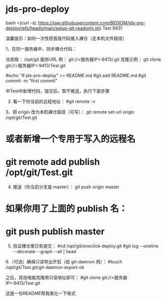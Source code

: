 # jds-pro-deploy

 bash <(curl -sL https://raw.githubusercontent.com/BIDXOM/jds-pro-deploy/refs/heads/main/setup-git-readonly.sh) Test 9431
 
溫馨提示：如何一次性把首版代码推入裸仓（走本机文件路径）

1、在同一服务器中，同步裸仓代码：

仓库根： /opt/git
服务URL 例： git://<服务器IP>:9413/<repo>.git
克隆示例： git clone git://<服务器IP>:9413/Test.git

#echo "# jds-pro-deploy" >> README.md
#git add README.md
#git commit -m "first commit"

中Test中新增代码，提交后，暂不推送，执行下面步骤

2.	看一下你当前的远程地址：
#git remote -v

3、把 origin 改为本机裸仓路径（可写）：
git remote set-url origin /opt/git/Test.git
# 或者新增一个专用于写入的远程名
# git remote add publish /opt/git/Test.git


4.	推送（你当前分支是 master）：
git push origin master
# 如果你用了上面的 publish 名：
# git push publish master


5.	验证裸仓里已有提交：
#cd /opt/git/oneclick-deploy.git
#git log --oneline --decorate --graph --all | head

6.（可选）确保只读导出开启（给 git-daemon 用）：
#touch /opt/git/Test.git/git-daemon-export-ok

之后，其他电脑克隆用只读地址即可：
#git clone git://<服务器IP>:9413/Test.git

这是一份README帮我美化一下格式
